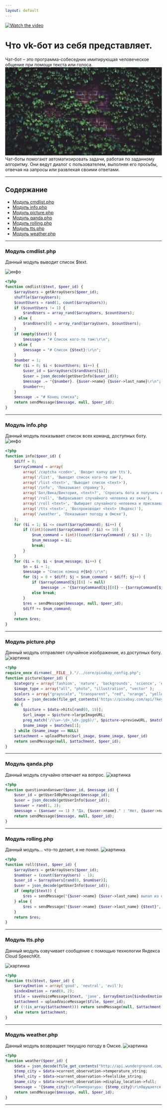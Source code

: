 ```yaml
---
layout: default
---
```


[![Watch the video](https://github.com/fplve/vika/raw/gh-pages/assets/images/chat-bot_original.gif)](https://vk.com/video144351669_456239071)

# Что vk-бот из себя представляет.

Чат-бот – это программа-собеседник имитирующая человеческое общение при помощи текста или голоса.
![бот](https://github.com/fplve/vika/raw/gh-pages/assets/images/listia_kirpichnaia_stena_rastenie_122951_1920x1080.jpg)
Чат-боты помогают автоматизировать задачи, работая по заданному алгоритму. Они ведут диалог с пользователем, выполняя его просьбы, отвечая на запросы или развлекая своими ответами.

-------------------------

## Содержание
* [Модуль cmdlist.php](#cmdlist)
* [Модуль info.php](#info)
* [Модуль picture.php](#picture)
* [Модуль qanda.php](#qanda)
* [Модуль rolling.php](#rolling)
* [Модуль tts.php](#tts)
* [Модуль weather.php](#weather)

-------------------------

<a name="cmdlist"></a>
### Модуль cmdlist.php

Данный модуль выводит список $text.

![инфо](https://github.com/fplve/vika/raw/gh-pages/assets/images/c_list.gif)
```php
<?php
function cmdlist($text, $peer_id) {
    $arrayUsers = getArrayUsers($peer_id);
    shuffle($arrayUsers);
    $countUsers = rand(1, count($arrayUsers));
    if ($countUsers != 1) {
        $randUsers = array_rand($arrayUsers, $countUsers);
    } else {
        $randUsers[0] = array_rand($arrayUsers, $countUsers);
    }
    if (empty($text)) {
        $message = "# Список кого-то там:\r\n";
    } else {
        $message = "# Список {$text}:\r\n";
    }
    $number = 1;
    for ($i = 0; $i < $countUsers; $i++) {
        $user_id = $arrayUsers[$randUsers[$i]];
        $user = json_decode(getUserInfo($user_id));
        $message .= "{$number}. {$user->name} {$user->last_name}\r\n";
        $number++;
    }
    $message .= "# Конец списка";
    return sendMessage($message, null, $peer_id);
}
```

-------------------------

<a name="info"></a>
### Модуль info.php

Данный модуль показывает список всех команд, доступных боту.
![инфо](https://github.com/fplve/vika/raw/gh-pages/assets/images/c_info.gif)
```php
<?php
function info($peer_id) {
	$diff = 0;
	$arrayCommand = array(
		array('/captcha <code>', 'Вводит капчу для tts'),
		array('/list', 'Выводит список кого-то там'),
		array('/list <text>', 'Выводит список <text>'),
		array('/info', 'Показывает справку'),
		array('Бот/Вика/Виктория, <text>?', 'Спросить бота и получить ответ'),
		array('/roll', 'Выбрасывает случайного человека из окна'),
		array('/roll <text>', 'Выбирает случайного человека и присваивает ему <text>'),
		array('/tts <text>', 'Воспроизводит <text> (Яндекс)'),
		array('/weather', 'Показывает погоду в Омске'),
	);
	for ($i = 1; $i <= count($arrayCommand); $i++) {
		if ((int)(count($arrayCommand) / $i) <= 10) {
			$num_command = (int)((count($arrayCommand) / $i) + 1);
			$num_message = $i;
			break;
		}
	}
	for ($i = 0; $i < $num_message; $i++) {
		$n = $i + 1;
		$message = "Список команд #{$n}:\r\n";
		for ($j = 0 + $diff; $j < $num_command + $diff; $j++) {
			if ($arrayCommand[$j][0] != null)
				$message .= "{$arrayCommand[$j][0]} — {$arrayCommand[$j][1]}\r\n";
			else break;
		}
		$res = sendMessage($message, null, $peer_id);
		$diff += $num_command;
	}
	return $res;
}
```

-------------------------

<a name="picture"></a>
### Модуль picture.php

Данный модуль отправляет случайное изображение, из доступных боту.
![картинка](https://github.com/fplve/vika/raw/gh-pages/assets/images/c_pic.gif)
```php
<?php
require_once dirname(__FILE__)."/../core/pixabay_config.php";
function picture($peer_id) {
	$category = array('fashion', 'nature', 'backgrounds', 'science', 'education', 'people', 'feelings', 'religion', 'health', 'places', 'animals', 'industry', 'food', 'computer', 'sports', 'transportation', 'travel', 'buildings', 'business', 'music' );
	$image_type = array("all", "photo", "illustration", "vector" );
	$colors = array("grayscale", "transparent", "red", "orange", "yellow", "green", "turquoise", "blue", "lilac", "pink", "white", "gray", "black", "brown" );
	$data = json_decode(file_get_contents('https://pixabay.com/api/?key=' . PIXABAY_TOKEN . '&per_page=20&image_type=' . $image_type[rand(0, count($image_type))] . '&category=' . $category[rand(0, count($category))] . '&colors=' . $colors[rand(0, count($colors))]));
	do {
		$picture = $data->hits[rand(0, 19)];
		$url_image = $picture->largeImageURL;
		preg_match('/(\w+-\d+_\d+.jpg$)/', $picture->previewURL, $matches);
		$name_image = $matches[1];
	} while ($name_image == NULL)
	$attachment = uploadPhoto($url_image, $name_image, $peer_id)
	return sendMessage(null, $attachment, $peer_id);
}
```

-------------------------

<a name="qanda"></a>
### Модуль qanda.php

Данный модуль случайно отвечает на вопрос.
![картинка](https://github.com/fplve/vika/raw/gh-pages/assets/images/c_pic.gif)
```php
<?php
function questionandanswer($peer_id, $message_id) {
    $user_id = getUserIdByMessage($message_id);
    $user = json_decode(getUserInfo($user_id));
    $answer = rand(1, 2);
    $message = ($answer == 1) ? "Да, {$user->name}." : "Нет, {$user->name}.";
    return sendMessage($message, null, $peer_id);
}
```

-------------------------

<a name="rolling"></a>
### Модуль rolling.php

Данный модуль... что-то делает, я не понял.
![картинка](https://github.com/fplve/vika/raw/gh-pages/assets/images/c_pic.gif)
```php
<?php
function roll($text, $peer_id) {
    $arrayUsers = getArrayUsers($peer_id);
    $numUser = (count($arrayUsers) - 1);
    $user_id = $arrayUsers[rand(0, $numUser)];
    $user = json_decode(getUserInfo($user_id));
    if (empty($text)) {
        $res = sendMessage("{$user->name} {$user->last_name} выпал из окна", null, $peer_id);
    } else {
        $res = sendMessage("{$user->name} {$user->last_name} {$text}", null, $peer_id);
    }
    return $res;
}
```

-------------------------

<a name="tts"></a>
### Модуль tts.php

Данный модуль озвучивает сообщение с помощью технологии Яндекса Cloud SpeechKit.

![картинка](https://github.com/fplve/vika/raw/gh-pages/assets/images/c_pic.gif)
```php
<?php
function tts($text, $peer_id) {
	$arrayEmotion = array('good', 'neutral', 'evil');
	$indexEmotion = rand(0, 2);
	$file = saveVoiceMessage($text, 'jane', $arrayEmotion[$indexEmotion]);
	$attachment = uploadVoiceMessage($file, $peer_id);
	if (!(is_array($attachment))) return sendMessage(null, $attachment, $peer_id);
	else return $attachment;
}
```

-------------------------

<a name="weather"></a>
### Модуль weather.php

Данный модуль возвращает текущую погоду в Омске.
![картинка](https://github.com/fplve/vika/raw/gh-pages/assets/images/c_weather.gif)
```php
<?php
function weather($peer_id) {
    $data = json_decode(file_get_contents("http://api.wunderground.com/api/47e38818810ce9cb/conditions/q/RU/Omsk.json"));
    $temp_city = $data->current_observation->temperature_string;
    $feel_city = $data->current_observation->feelslike_string;
    $name_city = $data->current_observation->display_location->full;
    $message = "{$name_city}\r\nТемпература: {$temp_city}\r\nОщущается: {$feel_city}";
    return sendMessage($message, null, $peer_id);
}
```

-------------------------

